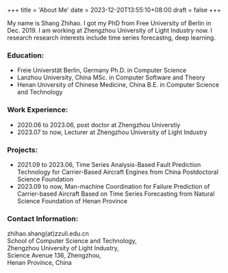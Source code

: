 +++
title = 'About Me'
date = 2023-12-20T13:55:10+08:00
draft = false 
+++

My name is Shang Zhihao. I got my PhD from Free University of Berlin in Dec. 2019. I am working at Zhengzhou University of Light Industry now. I research research interests include time series forecastng, deep learning.

### Education:

- Freie Universtät Berlin, Germany Ph.D. in Computer Science
- Lanzhou University, China MSc. in Computer Software and Theory
- Henan University of Chinese Medicine, China B.E. in Computer Science and Technology

### Work Experience:

- 2020.06 to 2023.06, post doctor at Zhengzhou Universtiy
- 2023.07 to now, Lecturer at Zhengzhou University of Light Industry

### Projects:
- 2021.09 to 2023.06, Time Series Analysis-Based Fault Prediction Technology for Carrier-Based Aircraft Engines from China Postdoctoral Science Foundation
- 2023.09 to now, Man-machine Coordination for Failure Prediction of Carrier-based
Aircraft Based on Time Series Forecasting from Natural Science Foundation of Henan Province

### Contact Information:
zhihao.shang(at)zzuli.edu.cn\
School of Computer Science and Technology,\
Zhengzhou University of Light Industry,\
Science Avenue 136, Zhengzhou,\
Henan Province, China

